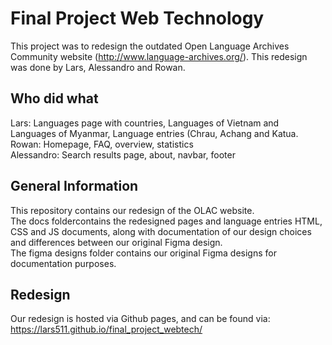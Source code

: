 # Final Project Web Technology
This project was to redesign the outdated Open Language Archives Community website (http://www.language-archives.org/). This redesign was done by Lars, Alessandro and Rowan.

## Who did what
Lars: Languages page with countries, Languages of Vietnam and Languages of Myanmar, Language entries (Chrau, Achang and Katua.\
Rowan: Homepage, FAQ, overview, statistics\
Alessandro: Search results page, about, navbar, footer

## General Information

This repository contains our redesign of the OLAC website.\
The docs foldercontains the redesigned pages and language entries HTML, CSS and JS documents, along with documentation of our design choices and differences between our original Figma design.\
The figma designs folder contains our original Figma designs for documentation purposes.

## Redesign

Our redesign is hosted via Github pages, and can be found via: https://lars511.github.io/final_project_webtech/


